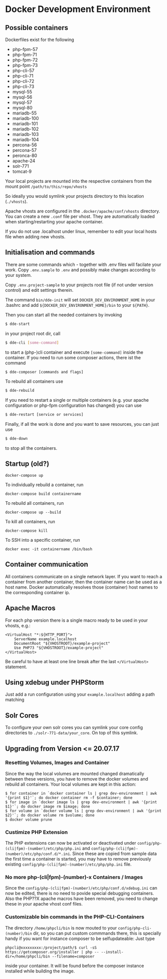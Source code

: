 # Docker Development Environment

## Possible containers

Dockerfiles exist for the following

* php-fpm-57
* php-fpm-71
* php-fpm-72
* php-fpm-73
* php-cli-57
* php-cli-71
* php-cli-72
* php-cli-73
* mysql-55
* mysql-56
* mysql-57
* mysql-80
* mariadb-55
* mariadb-100
* mariadb-101
* mariadb-102
* mariadb-103
* mariadb-104
* percona-56
* percona-57
* peronca-80
* apache-24
* solr-771
* tomcat-9

Your local projects are mounted into the respective containers from the mount point
`/path/to/this/repo/vhosts`

So ideally you would symlink your projects directory to this location (`./vhosts`).

Apache vhosts are configured in the `.docker/apache/conf/vhosts` directory.
You can create a new `.conf` file per vhost. They are automatically loaded when starting/restarting your apache container.

If you do not use .localhost under linux, remember to edit your local hosts file when adding new vhosts.

## Initialisation and commands

There are some commands which - together with .env files will facilate your work. Copy `.env.sample` to `.env` and possibly
make changes according to your system.

Copy `.env.project-sample` to your projects root file (if not under version control) and edit settings therein.

The command `bin/dde-init` will set `DOCKER_DEV_ENVIRONMENT_HOME` in your .bashrc and add `${DOCKER_DEV_ENVIRONMENT_HOME}/bin`
to your `${PATH}`.

Then you can start all the needed containers by invoking
```bash
$ dde-start
```
in your project root dir, call
```bash
$ dde-cli [some-command]
```
to start a (php-)cli container and execute `[some-command]` inside the container. If you need to run some composer actions,
there ist the command
```bash
$ dde-composer [commands and flags]
```

To rebuild all containers use
```bash
$ dde-rebuild
```

If you need to restart a single or multiple containers (e.g. your apache configuration or php-fpm configuration has
changed) you can use
```bash
$ dde-restart [service or services]
```

Finally, if all the work is done and you want to save resources, you can just use

```bash
$ dde-down
```

to stop all the containers.


## Startup (old?)

`docker-compose up`

To individually rebuild a container, run

`docker-compose build containername`

To rebuild all containers, run

`docker-compose up --build`

To kill all containers, run

`docker-compose kill`

To SSH into a specific container, run

`docker exec -it containername /bin/bash`

## Container communication

All containers communicate on a single network layer.
If you want to reach a container from another container, then the container name can be used as a host name.
Docker automatically resolves those (container) host names to the corresponding container ip.

## Apache Macros

For each php version there is a single macro ready to be used in your vhosts, e.g.:
```
<VirtualHost "*:${HTTP_PORT}">
    ServerName example.localhost
    DocumentRoot "${VHOSTROOT}/example-project"
    Use PHP73 "${VHOSTROOT}/example-project"
</VirtualHost>
```

Be careful to have at least one line break after the last `</VirtualHost>` statement.

## Using xdebug under PHPStorm

Just add a run configuration using your `example.localhost` adding a path matching

## Solr Cores

To configure your own solr cores you can symlink your core config directories to `./solr-771-data/your_core`.
On top of this symlink.


## Upgrading from Version <= 20.07.17

### Resetting Volumes, Images and Container

Since the way the local volumes are mounted changed dramatically between these versions, you have to remove the docker
volumes and rebuild all containers. Your local volumes are kept in this action:

```shell script
$ for container in `docker container ls | grep dev-environment | awk '{print $1}'`; do docker container rm -f $container; done
$ for image in `docker image ls | grep dev-environment | awk '{print $1}'`; do docker image rm $image; done
$ for volume in `docker volume ls | grep dev-environment | awk '{print $2}'`; do docker volume rm $volume; done
$ docker volume prune
```

### Custimize PHP Extension

The PHP extensions can now be activated or deactivated under `config/php-(cli|fpm)-(number)/etc/php/php.ini` and
`config/php-(cli|fpm)-(number)/etc/php/conf.d/*.ini`. Since these are copied from sample data the first time a container
is started, you may have to remove previously existing `config/php-(cli|fpm)-(number)/etc/php/php.ini` file.

### No more php-(cli|fpm)-(number)-x Containers / Images

Since the `config/php-(cli|fpm)-(number)/etc/php/conf.d/xdebug.ini` can now be edited, there is no need to povide
special debugging containers.
Also the PHP??X apache macros have been removed, you need to change these in your apache vhost conf files.

### Customizable bin commands in the PHP-CLI-Containers

The directory `/home/phpcli/bin` is now mouted to your `config/php-cli-(number)/bin` dir, so you can put custom commmands
there, this is specially handy if you want for instance composer to be selfupdateable: Just type

```shell script
phpcli@xxxxxxxxx:/project/path/$ curl -sS https://getcomposer.org/installer | php -- --install-dir=/home/phpcli/bin --filename=composer
```
inside your container. It will be found before the composer instance installed while building the image.


